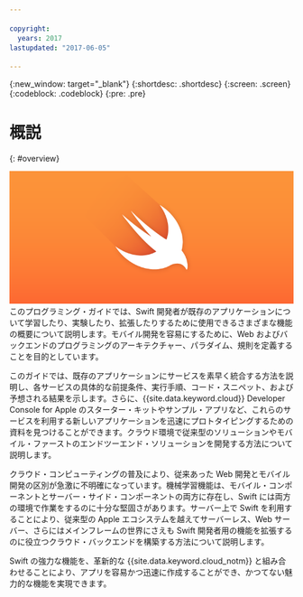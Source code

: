 ```yaml
---

copyright:
  years: 2017
lastupdated: "2017-06-05"

---
```

{:new_window: target="_blank"}
{:shortdesc: .shortdesc}
{:screen: .screen}
{:codeblock: .codeblock}
{:pre: .pre}

# 概説
{: #overview}

![IBM Cloud](images/Swift_graphic.png)
<br>
このプログラミング・ガイドでは、Swift 開発者が既存のアプリケーションについて学習したり、実験したり、拡張したりするために使用できるさまざまな機能の概要について説明します。モバイル開発を容易にするために、Web およびバックエンドのプログラミングのアーキテクチャー、パラダイム、規則を定義することを目的としています。

このガイドでは、既存のアプリケーションにサービスを素早く統合する方法を説明し、各サービスの具体的な前提条件、実行手順、コード・スニペット、および予想される結果を示します。さらに、{{site.data.keyword.cloud}} Developer Console for Apple のスターター・キットやサンプル・アプリなど、これらのサービスを利用する新しいアプリケーションを迅速にプロトタイピングするための資料を見つけることができます。クラウド環境で従来型のソリューションやモバイル・ファーストのエンドツーエンド・ソリューションを開発する方法について説明します。

クラウド・コンピューティングの普及により、従来あった Web 開発とモバイル開発の区別が急激に不明確になっています。機械学習機能は、モバイル・コンポーネントとサーバー・サイド・コンポーネントの両方に存在し、Swift には両方の環境で作業をするのに十分な堅固さがあります。サーバー上で Swift を利用することにより、従来型の Apple エコシステムを越えてサーバーレス、Web サーバー、さらにはメインフレームの世界にさえも Swift 開発者用の機能を拡張するのに役立つクラウド・バックエンドを構築する方法について説明します。

Swift の強力な機能を、革新的な {{site.data.keyword.cloud_notm}} と組み合わせることにより、アプリを容易かつ迅速に作成することができ、かつてない魅力的な機能を実現できます。

